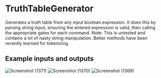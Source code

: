 # TruthTableGenerator
Generates a truth table from any input boolean expression. It does this by parsing string input, ensuring the entered expression is valid, then calling the appropriate gates for each command. Note: This is untested and contains a lot of nasty string manipulation. Better methods have been recently learned for tokenizing.

## Example inputs and outputs

![Screenshot (1371)](https://user-images.githubusercontent.com/72180759/148475373-2ec9159f-ee23-40f8-8d36-3203626e67ad.png)
![Screenshot (1370)](https://user-images.githubusercontent.com/72180759/148475417-8297a1ba-2a44-45cb-bf96-eb2b29515604.png)
![Screenshot (1369)](https://user-images.githubusercontent.com/72180759/148475439-b94576cd-67ca-470c-a595-3fecc2e2ee4d.png)
